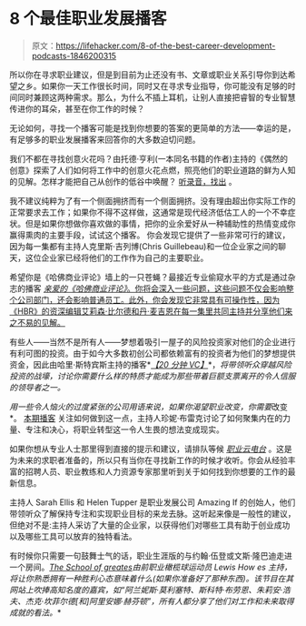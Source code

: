 # 8 个最佳职业发展播客

> 原文：<https://lifehacker.com/8-of-the-best-career-development-podcasts-1846200315>

所以你在寻求职业建议，但是到目前为止还没有书、文章或职业关系引导你到达希望之乡。如果你一天工作很长时间，同时又在寻求专业指导，你可能没有足够的时间同时兼顾这两种需求。那么，为什么不插上耳机，让别人直接把睿智的专业智慧传进你的耳朵，甚至在你工作的时候？

无论如何，寻找一个播客可能是找到你想要的答案的更简单的方法——幸运的是，有足够多的职业发展播客来回答你的大多数迫切问题。

我们不都在寻找创意火花吗？由托德·亨利(一本同名书籍的作者)主持的《偶然的创意》探索了人们如何将工作中的创意火花点燃，照亮他们的职业道路的鲜为人知的见解。怎样才能把自己从创作的低谷中唤醒？ [听录音，找出](https://accidentalcreative.com/) 。

我不建议纯粹为了有一个侧面拥挤而有一个侧面拥挤。没有理由超出你实际工作的正常要求去工作；如果你不得不这样做，这通常是现代经济低估工人的一个不幸症状。但是如果你想做你喜欢做的事情，把你的业余爱好从一种辅助性的热情变成你赢得熏肉的主要手段，试试这个播客。 你会发现它提供了一些非常可行的建议，因为每一集都有主持人克里斯·吉列博(Chris Guillebeau)和一位企业家之间的聊天，这位企业家已经将他们的工作作为自己的主要职业。

希望你是《哈佛商业评论》墙上的一只苍蝇？最接近专业偷窥水平的方式是通过杂志的播客 [*亲爱的《哈佛商业评论》*。你将会深入一些问题，这些问题不仅会影响整个公司部门，还会影响普通员工。此外，你会发现它非常具有可操作性，因为《HBR》的资深编辑艾莉森·比尔德和丹·麦吉恩在每一集里共同主持并分享他们来之不易的见解。](https://player.fm/series/2029168) 

有些人——当然不是所有人——梦想着吸引一屋子的风险投资家对他们的企业进行有利可图的投资。由于如今大多数初创公司都依赖富有的投资者为他们的梦想提供资金，因此由哈里·斯特宾斯主持的播客*[*【20 分钟 VC】*](http://www.thetwentyminutevc.com/)*，*将带领听众穿越风险投资的战壕，讨论你需要什么样的特质才能成为那些带着巨额支票离开的令人信服的领导者之一。* 

 *用一些令人恼火的过度紧张的公司用语来说，如果你渴望职业改变，你需要*改变*。 [本期播客](https://podcasts.apple.com/us/podcast/pivot-with-jenny-blake/id1054817076) 关注如何做到这一点，主持人珍妮·布雷克讨论了如何聚集内在的力量、专注和决心，将职业转型这一令人生畏的想法变成现实。

如果你想从专业人士那里得到直接的提示和建议，请排队等候 [*职业云电台*](https://podcasts.apple.com/us/podcast/career-cloud-radio-job-search-advice-tactics/id214060101) 。这是为未来的求职者准备的，所以只有当你在寻找新工作的时候才收听。你会从经验丰富的招聘人员、职业教练和人力资源专家那里听到关于如何找到你想要的工作的最新信息。

主持人 Sarah Ellis 和 Helen Tupper 是职业发展公司 Amazing If 的创始人，他们带领听众了解保持专注和实现职业目标的来龙去脉。这听起来像是一般性的建议，但绝对不是:主持人采访了大量的企业家，以获得他们对哪些工具有助于创业成功以及哪些工具可以放弃的独特看法。

有时候你只需要一句鼓舞士气的话，职业生涯版的与约翰·伍登或文斯·隆巴迪走进一个房间。[*The School of greates*](https://lewishowes.com/sogpodcast/)*由前职业橄榄球运动员 Lewis How es 主持，将让你熟悉拥有一种胜利心态意味着什么(如果你准备好了那种东西)。该节目在其网站上吹捧高知名度的嘉宾，如“阿兰妮斯·莫利塞特、斯科特·布劳恩、朱莉安·浩夫、杰克·坎菲尔德[和]阿里安娜·赫芬顿”，所有人都分享了他们对工作和未来取得成就的看法。**